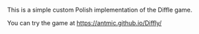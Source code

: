 This is a simple custom Polish implementation of the Diffle game.

You can try the game at https://antmic.github.io/Diffly/
